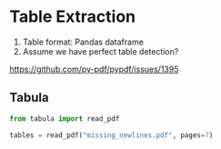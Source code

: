 # Table Extraction

1. Table format: Pandas dataframe
2. Assume we have perfect table detection?

https://github.com/py-pdf/pypdf/issues/1395

## Tabula

```python
from tabula import read_pdf

tables = read_pdf("missing_newlines.pdf", pages=7)
```
